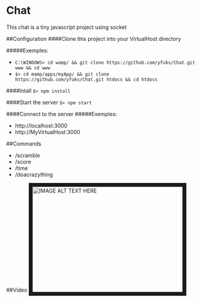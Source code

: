 # Chat

This chat is a tiny javascript project using socket

##Configuration
####Clone this project into your VirtualHost directory

#####Exemples:
- `C:\WINDOWS> cd wamp/ && git clone https://github.com/yfuks/Chat.git www && cd www`
- `$> cd mamp/apps/myApp/ && git clone https://github.com/yfuks/Chat.git htdocs && cd htdocs`

####Intall
`$> npm install`

####Start the server
`$> npm start`

####Connect to the server
#####Exemples:
- http://localhost:3000
- http://MyVirtualHost:3000

##Commands
- /scramble
- /score
- /time
- /doacrazything

##Video
<a href="http://www.youtube.com/watch?feature=player_embedded&v=XYkQ5cXyASU
" target="_blank"><img src="http://img.youtube.com/vi/XYkQ5cXyASU/0.jpg" 
alt="IMAGE ALT TEXT HERE" width="400" height="280" border="10" /></a>
